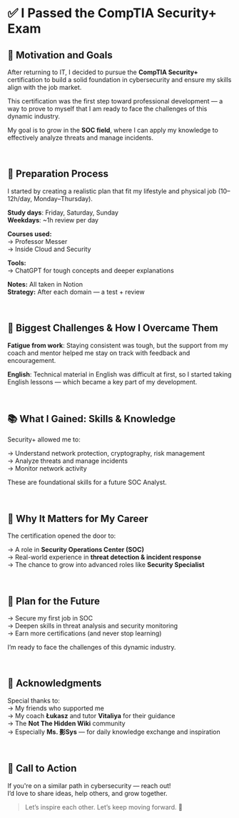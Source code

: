 # ✅ I Passed the CompTIA Security+ Exam

## 🎯 Motivation and Goals

After returning to IT, I decided to pursue the **CompTIA Security+** certification to build a solid foundation in cybersecurity and ensure my skills align with the job market.

This certification was the first step toward professional development — a way to prove to myself that I am ready to face the challenges of this dynamic industry.

My goal is to grow in the **SOC field**, where I can apply my knowledge to effectively analyze threats and manage incidents.

<br>

## 🧠 Preparation Process

I started by creating a realistic plan that fit my lifestyle and physical job (10–12h/day, Monday–Thursday).  

**Study days**: Friday, Saturday, Sunday  
**Weekdays**: ~1h review per day  

**Courses used:**  
→ Professor Messer  
→ Inside Cloud and Security  

**Tools:**  
→ ChatGPT for tough concepts and deeper explanations  

**Notes:** All taken in Notion  
**Strategy:** After each domain — a test + review

<br>

## 🧱 Biggest Challenges & How I Overcame Them

**Fatigue from work**: Staying consistent was tough, but the support from my coach and mentor helped me stay on track with feedback and encouragement.  

**English**: Technical material in English was difficult at first, so I started taking English lessons — which became a key part of my development.

<br>

## 📚 What I Gained: Skills & Knowledge

Security+ allowed me to:

→ Understand network protection, cryptography, risk management  
→ Analyze threats and manage incidents  
→ Monitor network activity  

These are foundational skills for a future SOC Analyst.

<br>

## 🚪 Why It Matters for My Career

The certification opened the door to:

→ A role in **Security Operations Center (SOC)**  
→ Real-world experience in **threat detection & incident response**  
→ The chance to grow into advanced roles like **Security Specialist**

<br>

## 🧭 Plan for the Future

→ Secure my first job in SOC  
→ Deepen skills in threat analysis and security monitoring  
→ Earn more certifications (and never stop learning)  

I’m ready to face the challenges of this dynamic industry.

<br>

## 🙏 Acknowledgments

Special thanks to:  
→ My friends who supported me  
→ My coach **Łukasz** and tutor **Vitaliya** for their guidance  
→ The **Not The Hidden Wiki** community  
→ Especially **Ms. 影Sys** — for daily knowledge exchange and inspiration

<br>

## 🤝 Call to Action

If you're on a similar path in cybersecurity — reach out!  
I’d love to share ideas, help others, and grow together.  

> Let’s inspire each other. Let’s keep moving forward. 💪

<br><br>

